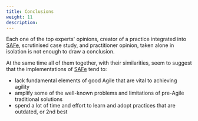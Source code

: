 ```yaml
---
title: Conclusions
weight: 11
description:
---
```

Each one of the top experts' opinions, creator of a practice integrated into [SAFe](https://www.scaledagileframework.com/), scrutinised case study, and practitioner opinion, taken alone in isolation is not enough to draw a conclusion.

At the same time all of them together, with their similarities, seem to suggest that the implementations of [SAFe](https://www.scaledagileframework.com/) tend to:
- lack fundamental elements of good Agile that are vital to achieving agility
- amplify some of the well-known problems and limitations of pre-Agile traditional solutions
- spend a lot of time and effort to learn and adopt practices that are outdated, or 2nd best